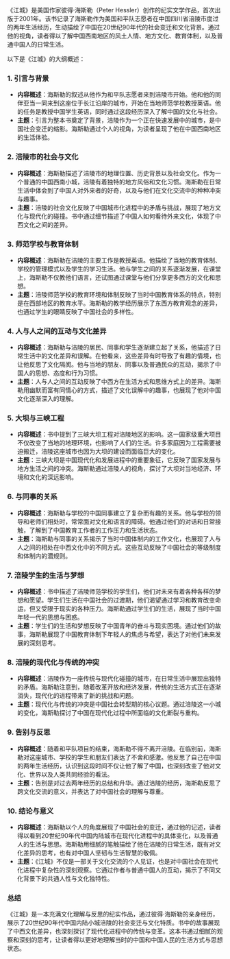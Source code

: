 《江城》是美国作家彼得·海斯勒（Peter Hessler）创作的纪实文学作品，首次出版于2001年。该书记录了海斯勒作为美国和平队志愿者在中国四川省涪陵市度过的两年生活经历，生动描绘了中国在20世纪90年代的社会变迁和文化背景。通过他的视角，读者得以了解中国西南地区的风土人情、地方文化、教育体制，以及普通中国人的日常生活。

以下是《江城》的大纲概述：

### 1. **引言与背景**
- **内容概述**：海斯勒的叙述从他作为和平队志愿者来到涪陵市开始。他和他的同伴亚当一同来到这座位于长江沿岸的城市，开始在当地师范学校教授英语。他的任务是教授中国学生英语，同时通过这段经历深入了解中国的文化与社会。
- **主题**：引言为整本书奠定了背景，涪陵作为一个正在快速发展中的城市，是中国社会变迁的缩影。海斯勒通过个人的视角，为读者呈现了他在中国西南地区的生活体验。

### 2. **涪陵市的社会与文化**
- **内容概述**：海斯勒描述了涪陵市的地理位置、历史背景以及社会文化。作为一个普通的中国西南小城，涪陵有着独特的地方风俗和文化习惯。海斯勒在日常生活中体会到了中国人对外来者的好奇，以及与他们在文化交流中的种种冲突与趣事。
- **主题**：涪陵的社会文化反映了中国城市化进程中的矛盾与挑战，展现了地方文化与现代化的碰撞。书中通过细节描述了中国人如何看待外来文化，体现了中西文化之间的差异。

### 3. **师范学校与教育体制**
- **内容概述**：海斯勒在涪陵的主要工作是教授英语。他描绘了当地的教育体制、学校的管理模式以及学生的学习生活。他与学生之间的关系逐渐发展，在课堂上，海斯勒不仅教他们语言，还试图通过课堂与他们分享更多西方的文化和思想。
- **主题**：涪陵师范学校的教育环境和体制反映了当时中国教育体系的特点，特别是在西部地区的教育水平。海斯勒的教学经历展示了东西方教育观念的差异，也通过学生的眼睛反映了中国社会的多样性。

### 4. **人与人之间的互动与文化差异**
- **内容概述**：海斯勒与涪陵的居民、同事和学生逐渐建立起了关系，他描述了日常生活中的文化差异和误解。在他看来，这些差异有时导致了有趣的情境，也让他反思了文化隔阂。他与当地的朋友、同事以及普通民众的互动，揭示了中国人的思想、态度和行为习惯。
- **主题**：人与人之间的互动反映了中西方在生活方式和思维方式上的差异。海斯勒用幽默而富有同情心的方式，描述了文化误解中的趣事，也展现了他对中国文化逐渐深入的理解。

### 5. **大坝与三峡工程**
- **内容概述**：书中提到了三峡大坝工程对涪陵地区的影响。这一国家级重大项目不仅改变了当地的地理环境，也影响了人们的生活。许多家庭因为工程需要被迫搬迁，涪陵这座城市也因为大坝的建设而面临巨大的变化。
- **主题**：三峡大坝是中国现代化和发展进程中的重要象征，它反映了国家发展与地方生活之间的冲突。海斯勒通过涪陵人的视角，探讨了大坝对当地经济、环境和文化的深远影响。

### 6. **与同事的关系**
- **内容概述**：海斯勒与学校的中国同事建立了复杂而有趣的关系。他与学校的领导和老师们相处时，常常面对文化和语言的障碍。他通过他们的对话和日常接触，了解到了中国教育工作者的工作压力和生活状态。
- **主题**：海斯勒与同事的关系揭示了当时中国体制内的工作文化，也展现了人与人之间的相处在中西文化中的不同方式。这些互动反映了中国社会的等级制度和体制内的潜规则。

### 7. **涪陵学生的生活与梦想**
- **内容概述**：书中描述了涪陵师范学校的学生们，他们对未来有着各种各样的梦想和愿望。学生们生活在中国社会的过渡期，他们渴望通过学习和教育改变命运，但又受限于现实的各种压力。海斯勒通过学生们的生活，展现了当时中国年轻一代的思想与困惑。
- **主题**：学生们的生活和梦想反映了中国青年的奋斗与现实困境。通过他们的故事，海斯勒展现了中国教育体制下年轻人的焦虑与希望，表达了对他们未来发展的深刻思考。

### 8. **涪陵的现代化与传统的冲突**
- **内容概述**：涪陵作为一座传统与现代化碰撞的城市，在日常生活中展现出独特的矛盾。海斯勒注意到，随着改革开放和经济发展，传统的生活方式正在逐渐消失，现代化的进程带来了新的挑战和问题。
- **主题**：现代化与传统的冲突是中国社会转型期的核心议题。通过涪陵这一小城的变化，海斯勒探讨了中国在现代化过程中所面临的文化断裂与重构。

### 9. **告别与反思**
- **内容概述**：随着和平队项目的结束，海斯勒不得不离开涪陵。在临别前，海斯勒对这座城市、学校的学生和朋友们表达了不舍和感激。他反思了自己在中国的两年生活经历，认识到这段时间不仅让他了解了中国，也深刻改变了他对文化、世界以及人类共同经验的看法。
- **主题**：告别是对过去两年经历的总结和升华。通过涪陵的经历，海斯勒反思了跨文化交流的意义，并表达了对中国社会的理解与尊重。

### 10. **结论与意义**
- **内容概述**：海斯勒以个人的角度展现了中国社会的变迁，通过他的记述，读者得以看到20世纪90年代中国内陆城市在现代化进程中的具体变化，以及普通人的生活与思想。海斯勒用细腻的笔触描绘了他在涪陵的日常生活，既有对文化差异的思考，也有对中国人坚韧与生活智慧的敬佩。
- **主题**：《江城》不仅是一部关于文化交流的个人见证，也是对中国社会在现代化进程中复杂性的深刻观察。它通过作者与普通中国人的互动，揭示了不同文化背景下的共通人性与文化独特性。

### **总结**
《江城》是一本充满文化理解与反思的纪实作品，通过彼得·海斯勒的亲身经历，展示了20世纪90年代中国内陆小城涪陵的社会变迁与文化特质。书中的故事展现了中西文化差异，也深刻探讨了现代化进程中的传统与变革。这本书通过细腻的观察和深刻的思考，让读者得以更好地理解当时的中国和中国人民的生活方式与思想状态。